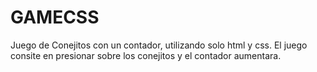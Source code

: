 # GAMECSS

Juego de Conejitos con un contador, utilizando solo html y css. El juego consite en presionar sobre los conejitos y el contador aumentara.


